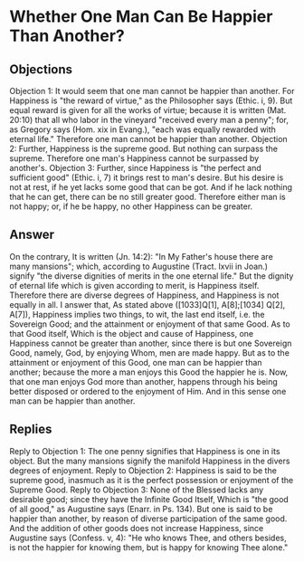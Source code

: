 # Whether One Man Can Be Happier Than Another?
## Objections
Objection 1: It would seem that one man cannot be happier than another. For Happiness is "the reward of virtue," as the Philosopher says (Ethic. i, 9). But equal reward is given for all the works of virtue; because it is written (Mat. 20:10) that all who labor in the vineyard "received every man a penny"; for, as Gregory says (Hom. xix in Evang.), "each was equally rewarded with eternal life." Therefore one man cannot be happier than another.
Objection 2: Further, Happiness is the supreme good. But nothing can surpass the supreme. Therefore one man's Happiness cannot be surpassed by another's.
Objection 3: Further, since Happiness is "the perfect and sufficient good" (Ethic. i, 7) it brings rest to man's desire. But his desire is not at rest, if he yet lacks some good that can be got. And if he lack nothing that he can get, there can be no still greater good. Therefore either man is not happy; or, if he be happy, no other Happiness can be greater.
## Answer
On the contrary, It is written (Jn. 14:2): "In My Father's house there are many mansions"; which, according to Augustine (Tract. lxvii in Joan.) signify "the diverse dignities of merits in the one eternal life." But the dignity of eternal life which is given according to merit, is Happiness itself. Therefore there are diverse degrees of Happiness, and Happiness is not equally in all.
I answer that, As stated above ([1033]Q[1], A[8];[1034] Q[2], A[7]), Happiness implies two things, to wit, the last end itself, i.e. the Sovereign Good; and the attainment or enjoyment of that same Good. As to that Good itself, Which is the object and cause of Happiness, one Happiness cannot be greater than another, since there is but one Sovereign Good, namely, God, by enjoying Whom, men are made happy. But as to the attainment or enjoyment of this Good, one man can be happier than another; because the more a man enjoys this Good the happier he is. Now, that one man enjoys God more than another, happens through his being better disposed or ordered to the enjoyment of Him. And in this sense one man can be happier than another.
## Replies
Reply to Objection 1: The one penny signifies that Happiness is one in its object. But the many mansions signify the manifold Happiness in the divers degrees of enjoyment.
Reply to Objection 2: Happiness is said to be the supreme good, inasmuch as it is the perfect possession or enjoyment of the Supreme Good.
Reply to Objection 3: None of the Blessed lacks any desirable good; since they have the Infinite Good Itself, Which is "the good of all good," as Augustine says (Enarr. in Ps. 134). But one is said to be happier than another, by reason of diverse participation of the same good. And the addition of other goods does not increase Happiness, since Augustine says (Confess. v, 4): "He who knows Thee, and others besides, is not the happier for knowing them, but is happy for knowing Thee alone."
